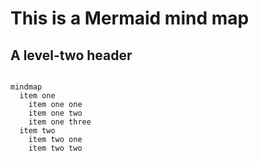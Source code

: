 # This is a Mermaid mind map

## A level-two header

```mermaid

mindmap
  item one
    item one one
    item one two
    item one three
  item two
    item two one
    item two two

```
